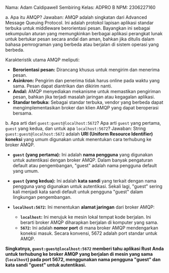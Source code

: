 Nama: Adam Caldipawell Sembiring
Kelas: ADPRO B
NPM: 2306227160

a. Apa itu AMQP?
Jawaban:
AMQP adalah singkatan dari Advanced Message Queuing Protocol. Ini adalah protokol lapisan aplikasi standar terbuka untuk middleware berorientasi pesan. Bayangkan ini sebagai sekumpulan aturan yang memungkinkan berbagai aplikasi perangkat lunak untuk bertukar pesan secara andal dan aman, bahkan jika ditulis dalam bahasa pemrograman yang berbeda atau berjalan di sistem operasi yang berbeda.

Karakteristik utama AMQP meliputi:

* **Berorientasi pesan:** Dirancang khusus untuk mengirim dan menerima pesan.
* **Asinkron:** Pengirim dan penerima tidak harus online pada waktu yang sama. Pesan dapat diantrikan dan dikirim nanti.
* **Andal:** AMQP menyediakan mekanisme untuk memastikan pengiriman pesan, bahkan jika terjadi masalah jaringan atau kegagalan aplikasi.
* **Standar terbuka:** Sebagai standar terbuka, vendor yang berbeda dapat mengimplementasikan broker dan klien AMQP yang dapat beroperasi bersama.

b. Apa arti dari `guest:guest@localhost:5672`? Apa arti `guest` yang pertama, `guest` yang kedua, dan untuk apa `localhost:5672`?
Jawaban:
String `guest:guest@localhost:5672` adalah **URI (Uniform Resource Identifier) koneksi** yang umum digunakan untuk menentukan cara terhubung ke broker AMQP.

* **`guest` (yang pertama):** Ini adalah **nama pengguna** yang digunakan untuk autentikasi dengan broker AMQP. Dalam banyak pengaturan default atau pengembangan, "guest" adalah nama pengguna default yang umum.

* **`guest` (yang kedua):** Ini adalah **kata sandi** yang terkait dengan nama pengguna yang digunakan untuk autentikasi. Sekali lagi, "guest" sering kali menjadi kata sandi default untuk pengguna "guest" dalam lingkungan pengembangan. 

* **`localhost:5672`:** Ini menentukan **alamat jaringan** dari broker AMQP:
    * **`localhost`:** Ini merujuk ke mesin lokal tempat kode berjalan. Ini berarti broker AMQP diharapkan berjalan di komputer yang sama.
    * **`5672`:** Ini adalah **nomor port** di mana broker AMQP mendengarkan koneksi masuk. Secara konvensi, 5672 adalah port standar untuk AMQP.

**Singkatnya, `guest:guest@localhost:5672` memberi tahu aplikasi Rust Anda untuk terhubung ke broker AMQP yang berjalan di mesin yang sama (`localhost`) pada port 5672, menggunakan nama pengguna "guest" dan kata sandi "guest" untuk autentikasi.**
